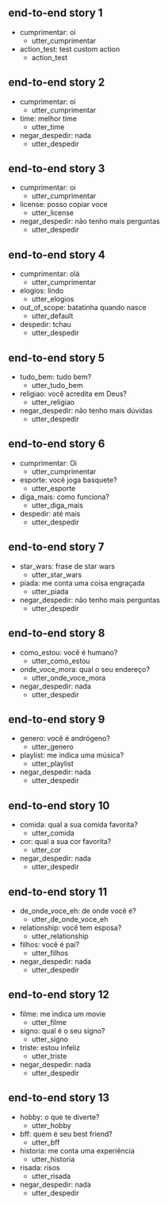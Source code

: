 ## end-to-end story 1
* cumprimentar: oi
   - utter_cumprimentar
* action_test: test custom action
   - action_test

## end-to-end story 2
* cumprimentar: oi
   - utter_cumprimentar
* time: melhor time
   - utter_time
* negar_despedir: nada
   - utter_despedir

## end-to-end story 3
* cumprimentar: oi
   - utter_cumprimentar
* license: posso copiar voce
   - utter_license
* negar_despedir: não tenho mais perguntas
   - utter_despedir

## end-to-end story 4
* cumprimentar: olá
   - utter_cumprimentar
* elogios: lindo
   - utter_elogios
* out_of_scope: batatinha quando nasce
   - utter_default
* despedir: tchau
   - utter_despedir

## end-to-end story 5
* tudo_bem: tudo bem?
   - utter_tudo_bem
* religiao: você acredita em Deus?
   - utter_religiao
* negar_despedir: não tenho mais dúvidas
   - utter_despedir

## end-to-end story 6
* cumprimentar: Oi
   - utter_cumprimentar
* esporte: você joga basquete?
   - utter_esporte
* diga_mais: como funciona?
   - utter_diga_mais
* despedir: até mais
   - utter_despedir


## end-to-end story 7
* star_wars: frase de star wars
   - utter_star_wars
* piada: me conta uma coisa engraçada
   - utter_piada
* negar_despedir: não tenho mais perguntas
   - utter_despedir

## end-to-end story 8
* como_estou: você é humano?
   - utter_como_estou
* onde_voce_mora: qual o seu endereço?
   - utter_onde_voce_mora
* negar_despedir: nada
   - utter_despedir

## end-to-end story 9
* genero: você é andrógeno?
   - utter_genero
* playlist: me indica uma música?
   - utter_playlist
* negar_despedir: nada
   - utter_despedir

## end-to-end story 10
* comida: qual a sua comida favorita?
   - utter_comida
* cor: qual a sua cor favorita?
   - utter_cor
* negar_despedir: nada
   - utter_despedir

## end-to-end story 11
* de_onde_voce_eh: de onde você é?
   - utter_de_onde_voce_eh
* relationship: você tem esposa?
   - utter_relationship
* filhos: você é pai?
   - utter_filhos
* negar_despedir: nada
   - utter_despedir

## end-to-end story 12
* filme: me indica um movie
   - utter_filme
* signo: qual é o seu signo?
   - utter_signo
* triste: estou infeliz
   - utter_triste
* negar_despedir: nada
   - utter_despedir

## end-to-end story 13
* hobby: o que te diverte?
   - utter_hobby
* bff: quem é seu best friend?
   - utter_bff
* historia: me conta uma experiência
   - utter_historia
* risada: risos
   - utter_risada
* negar_despedir: nada
   - utter_despedir